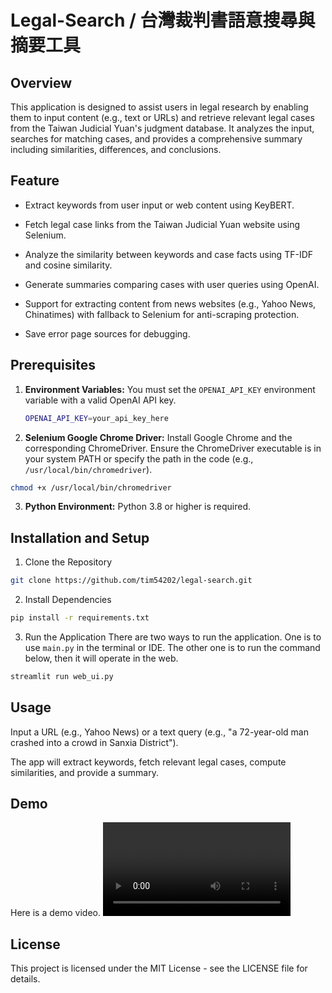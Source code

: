 # Legal-Search / 台灣裁判書語意搜尋與摘要工具

## Overview

This application is designed to assist users in legal research by enabling them to input content (e.g., text or URLs) and retrieve relevant legal cases from the Taiwan Judicial Yuan's judgment database. It analyzes the input, searches for matching cases, and provides a comprehensive summary including similarities, differences, and conclusions. 



## Feature
- Extract keywords from user input or web content using KeyBERT.

- Fetch legal case links from the Taiwan Judicial Yuan website using Selenium.

- Analyze the similarity between keywords and case facts using TF-IDF and cosine similarity.

- Generate summaries comparing cases with user queries using OpenAI.

- Support for extracting content from news websites (e.g., Yahoo News, Chinatimes) with fallback to Selenium for anti-scraping protection.

- Save error page sources for debugging.


## Prerequisites

1. **Environment Variables:**
   You must set the `OPENAI_API_KEY` environment variable with a valid OpenAI API key.
   
   ```bash
   OPENAI_API_KEY=your_api_key_here
   ```
   
2. **Selenium Google Chrome Driver:**
  Install Google Chrome and the corresponding ChromeDriver. Ensure the ChromeDriver executable is in your system PATH or specify the path in the code (e.g., `/usr/local/bin/chromedriver`).

  ```bash
  chmod +x /usr/local/bin/chromedriver
  ```

3. **Python Environment:**
  Python 3.8 or higher is required.

## Installation and Setup

1. Clone the Repository
  ```bash
  git clone https://github.com/tim54202/legal-search.git
  ```

2. Install Dependencies
  ```bash
  pip install -r requirements.txt
  ```

3. Run the Application
   There are two ways to run the application. One is to use `main.py` in the terminal or IDE.
   The other one is to run the command below, then it will operate in the web.
   
  ```bash
  streamlit run web_ui.py
  ```

## Usage
Input a URL (e.g., Yahoo News) or a text query (e.g., "a 72-year-old man crashed into a crowd in Sanxia District").

The app will extract keywords, fetch relevant legal cases, compute similarities, and provide a summary.


## Demo
Here is a demo video. ![GITHUB](Demo_Legal_Search.mov)

## License

This project is licensed under the MIT License - see the LICENSE file for details.












  
